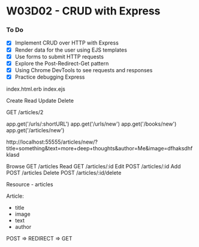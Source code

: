 # W03D02 - CRUD with Express

### To Do
- [x] Implement CRUD over HTTP with Express
- [x] Render data for the user using EJS templates
- [x] Use forms to submit HTTP requests
- [x] Explore the Post-Redirect-Get pattern
- [x] Using Chrome DevTools to see requests and responses
- [x] Practice debugging Express

index.html.erb
index.ejs

Create
Read
Update
Delete

GET /articles/2

app.get('/urls/:shortURL')
app.get('/urls/new')
app.get('/books/new')
app.get('/articles/new')

http://localhost:55555/articles/new/?
title=something&text=more+deep+thoughts&author=Me&image=dfhaksdhfklasd

Browse  GET  /articles
Read    GET  /articles/:id
Edit    POST /articles/:id
Add     POST /articles
Delete  POST /articles/:id/delete

Resource - articles

Article:
* title
* image
* text
* author


POST => REDIRECT => GET




